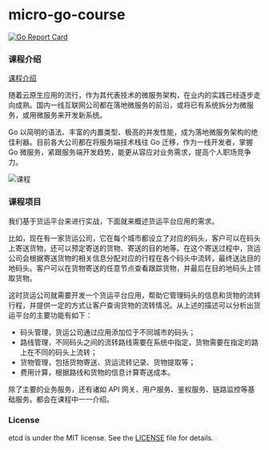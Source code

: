 # micro-go-course

[![Go Report Card](https://goreportcard.com/badge/github.com/etcd-io/etcd?style=flat-square)](https://goreportcard.com/report/github.com/etcd-io/etcd)

### 课程介绍
[课程介绍](https://kaiwu.lagou.com/course/courseInfo.htm?courseId=287)

随着云原生应用的流行，作为其代表技术的微服务架构，在业内的实践已经逐步走向成熟。国内一线互联网公司都在落地微服务的前沿，或将已有系统拆分为微服务，或用微服务来开发新系统。

Go 以简明的语法、丰富的内置类型、极高的并发性能，成为落地微服务架构的绝佳利器。目前各大公司都在将服务端技术栈往 Go 迁移，作为一线开发者，掌握 Go 微服务，紧跟服务端开发趋势，能更从容应对业务需求，提高个人职场竞争力。

![课程](http://image.blueskykong.com/WechatIMG105.jpeg)

### 课程项目
我们基于货运平台来进行实战，下面就来概述货运平台应用的需求。

比如，现在有一家货运公司，它在每个城市都设立了对应的码头，客户可以在码头上寄送货物，还可以预定寄送的货物、寄送的目的地等。在这个寄送过程中，货运公司会根据寄送货物的相关信息分配对应的行程在各个码头中流转，最终送达目的地码头。客户可以在货物寄送的任意节点查看跟踪货物，并最后在目的地码头上领取货物。

这时货运公司就需要开发一个货运平台应用，帮助它管理码头的信息和货物的流转行程，并提供一定的方式让客户查询货物的流转情况。从上述的描述可以分析出货运平台的主要功能有如下：

- 码头管理，货运公司通过应用添加位于不同城市的码头；
- 路线管理，不同码头之间的流转路线需要在系统中指定，货物需要在指定的路上在不同的码头上流转；
- 货物管理，包括货物寄送、货运流转记录、货物提取等；
- 费用计算，根据路线和货物的信息计算寄送成本。

除了主要的业务服务，还有诸如 API 网关、用户服务、鉴权服务、链路监控等基础服务。都会在课程中一一介绍。

### License

etcd is under the MIT license. See the [LICENSE](LICENSE) file for details.

